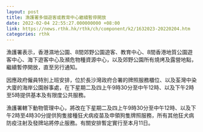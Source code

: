 ```yaml
---
layout: post
title: 漁護署多個遊客或教育中心繼續暫停開放
date: 2022-02-04 22:55:27.000000000 +08:00
link: https://news.rthk.hk/rthk/ch/component/k2/1632023-20220204.htm
categories: rthk
---
```


漁護署表示，香港濕地公園、8間郊野公園遊客、教育中心、8間香港地質公園遊客中心、海下遊客中心及瀕危物種資源中心，以及郊野公園所有燒烤及露營地點，繼續暫停開放，直至另行通知。

因應政府僱員特別上班安排，位於長沙灣政府合署的牌照服務櫃位、以及荃灣中染大廈的海岸公園辦事處，在下星期二及四上午9時30分至中午12時、以及下午2時至5時提供基本及有限度公共服務。

漁護署轄下動物管理中心，將改在下星期二及四上午9時30分至中午12時、以及下午2時至4時30分提供狗隻接種狂犬病疫苗及申領狗隻牌照服務，所有其他狂犬病防疫注射及發牌站將停止服務。有關安排暫定實行至本月11日。

